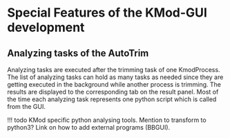# Special Features of the KMod-GUI development

## Analyzing tasks of the AutoTrim

Analyzing tasks are executed after the trimming task of one KmodProcess. 
The list of analyzing tasks can hold as many tasks as needed since they are getting executed in the background while another process is trimming. 
The results are displayed to the corresponding tab on the result panel. 
Most of the time each analyzing task represents one python script which is called from the GUI. 

!!! todo
    KMod specific python analysing tools. 
    Mention to transform to python3?
    Link on how to add external programs (BBGUI).

